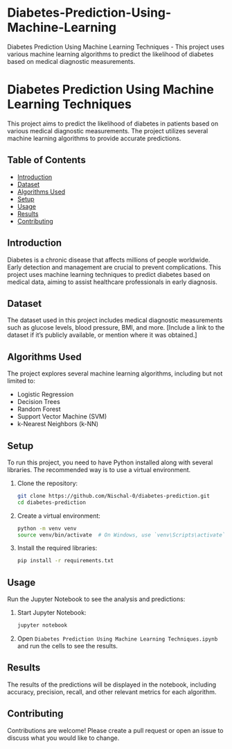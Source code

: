 # Diabetes-Prediction-Using-Machine-Learning
Diabetes Prediction Using Machine Learning Techniques - This project uses various machine learning algorithms to predict the likelihood of diabetes based on medical diagnostic measurements.


# Diabetes Prediction Using Machine Learning Techniques

This project aims to predict the likelihood of diabetes in patients based on various medical diagnostic measurements. The project utilizes several machine learning algorithms to provide accurate predictions.

## Table of Contents

- [Introduction](#introduction)
- [Dataset](#dataset)
- [Algorithms Used](#algorithms-used)
- [Setup](#setup)
- [Usage](#usage)
- [Results](#results)
- [Contributing](#contributing)

## Introduction

Diabetes is a chronic disease that affects millions of people worldwide. Early detection and management are crucial to prevent complications. This project uses machine learning techniques to predict diabetes based on medical data, aiming to assist healthcare professionals in early diagnosis.

## Dataset

The dataset used in this project includes medical diagnostic measurements such as glucose levels, blood pressure, BMI, and more. [Include a link to the dataset if it’s publicly available, or mention where it was obtained.]

## Algorithms Used

The project explores several machine learning algorithms, including but not limited to:
- Logistic Regression
- Decision Trees
- Random Forest
- Support Vector Machine (SVM)
- k-Nearest Neighbors (k-NN)

## Setup

To run this project, you need to have Python installed along with several libraries. The recommended way is to use a virtual environment.

1. Clone the repository:
    ```bash
    git clone https://github.com/Nischal-0/diabetes-prediction.git
    cd diabetes-prediction
    ```

2. Create a virtual environment:
    ```bash
    python -m venv venv
    source venv/bin/activate  # On Windows, use `venv\Scripts\activate`
    ```

3. Install the required libraries:
    ```bash
    pip install -r requirements.txt
    ```

## Usage

Run the Jupyter Notebook to see the analysis and predictions:

1. Start Jupyter Notebook:
    ```bash
    jupyter notebook
    ```

2. Open `Diabetes Prediction Using Machine Learning Techniques.ipynb` and run the cells to see the results.

## Results

The results of the predictions will be displayed in the notebook, including accuracy, precision, recall, and other relevant metrics for each algorithm.

## Contributing

Contributions are welcome! Please create a pull request or open an issue to discuss what you would like to change.

